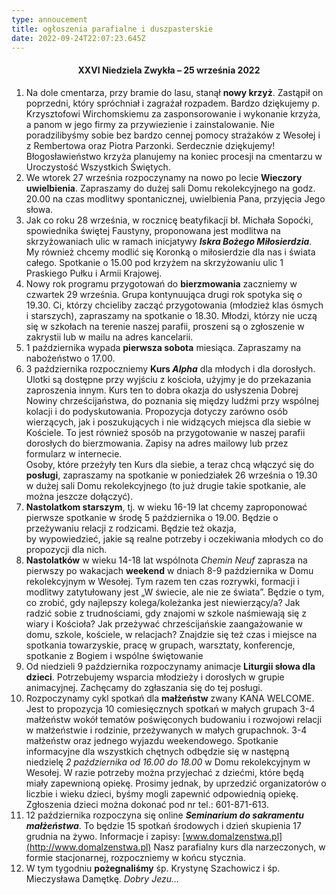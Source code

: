 ```yaml
---
type: annoucement
title: ogłoszenia parafialne i duszpasterskie
date: 2022-09-24T22:07:23.645Z
---
```

<!--StartFragment-->

<h4 style="text-align:center;">XXVI Niedziela Zwykła – 25 września 2022</h4>

1. Na dole cmentarza, przy bramie do lasu, stanął **nowy krzyż**. Zastąpił on poprzedni, który spróchniał i zagrażał rozpadem. Bardzo dziękujemy p. Krzysztofowi Wirchomskiemu za zasponsorowanie i wykonanie krzyża, a panom w jego firmy za przywiezienie i zainstalowanie. Nie poradzilibyśmy sobie bez bardzo cennej pomocy strażaków z Wesołej i z Rembertowa oraz Piotra Parzonki. Serdecznie dziękujemy! Błogosławieństwo krzyża planujemy na koniec procesji na cmentarzu w Uroczystość Wszystkich Świętych.
2. We wtorek 27 września rozpoczynamy na nowo po lecie **Wieczory uwielbienia**. Zapraszamy do dużej sali Domu rekolekcyjnego na godz. 20.00 na czas modlitwy spontanicznej, uwielbienia Pana, przyjęcia Jego słowa.
3. Jak co roku 28 września, w rocznicę beatyfikacji bł. Michała Sopoćki, spowiednika świętej Faustyny, proponowana jest modlitwa na skrzyżowaniach ulic w ramach inicjatywy ***Iskra Bożego Miłosierdzia***. My również chcemy modlić się Koronką o miłosierdzie dla nas i świata całego. Spotkanie o 15.00 pod krzyżem na skrzyżowaniu ulic 1 Praskiego Pułku i Armii Krajowej.
4. Nowy rok programu przygotowań do **bierzmowania** zaczniemy w czwartek 29 września. Grupa kontynuująca drugi rok spotyka się o 19.30. Ci, którzy chcieliby zacząć przygotowania (młodzież klas ósmych i starszych), zapraszamy na spotkanie o 18.30. Młodzi, którzy nie uczą się w szkołach na terenie naszej parafii, proszeni są o zgłoszenie w zakrystii lub w mailu na adres kancelarii.
5. 1 października wypada **pierwsza sobota** miesiąca. Zapraszamy na nabożeństwo o 17.00.
6. 3 października rozpoczniemy **Kurs *Alpha*** dla młodych i dla dorosłych. Ulotki są dostępne przy wyjściu z kościoła, użyjmy je do przekazania zaproszenia innym. Kurs ten to dobra okazja do usłyszenia Dobrej Nowiny chrześcijaństwa, do poznania się między ludźmi przy wspólnej kolacji i do podyskutowania. Propozycja dotyczy zarówno osób wierzących, jak i poszukujących i nie widzących miejsca dla siebie w Kościele. To jest również sposób na przygotowanie w naszej parafii dorosłych do bierzmowania. Zapisy na adres mailowy lub przez formularz w internecie.\
   Osoby, które przeżyły ten Kurs dla siebie, a teraz chcą włączyć się do **posługi**, zapraszamy na spotkanie w poniedziałek 26 września o 19.30 w dużej sali Domu rekolekcyjnego (to już drugie takie spotkanie, ale można jeszcze dołączyć).
7. **Nastolatkom starszym**, tj. w wieku 16-19 lat chcemy zaproponować pierwsze spotkanie w środę 5 października o 19.00. Będzie o przeżywaniu relacji z rodzicami. Będzie też okazja,\
   by wypowiedzieć, jakie są realne potrzeby i oczekiwania młodych co do propozycji dla nich.
8. **Nastolatków** w wieku 14-18 lat wspólnota *Chemin Neuf* zaprasza na pierwszy po wakacjach **weekend** w dniach 8-9 października w Domu rekolekcyjnym w Wesołej. Tym razem ten czas rozrywki, formacji i modlitwy zatytułowany jest „W świecie, ale nie ze świata”. Będzie o tym, co zrobić, gdy najlepszy kolega/koleżanka jest niewierzący/a? Jak radzić sobie z trudnościami, gdy znajomi w szkole naśmiewają się z wiary i Kościoła? Jak przeżywać chrześcijańskie zaangażowanie w domu, szkole, kościele, w relacjach? Znajdzie się też czas i miejsce na spotkania towarzyskie, pracę w grupach, warsztaty, konferencje, spotkanie z Bogiem i wspólne świętowanie
9. Od niedzieli 9 października rozpoczynamy animacje **Liturgii słowa dla** **dzieci**. Potrzebujemy wsparcia młodzieży i dorosłych w grupie animacyjnej. Zachęcamy do zgłaszania się do tej posługi.
10. Rozpoczynamy cykl spotkań dla **małżeństw** zwany KANA WELCOME. Jest to propozycja 10 comiesięcznych spotkań w małych grupach 3-4 małżeństw wokół tematów poświęconych budowaniu i rozwojowi relacji w małżeństwie i rodzinie, przeżywanych w małych grupachnok. 3-4 małżeństw oraz jednego wyjazdu weekendowego. Spotkanie informacyjne dla wszystkich chętnych odbędzie się w następną niedzielę *2 października od 16.00 do 18.00* w Domu rekolekcyjnym w Wesołej. W razie potrzeby można przyjechać z dziećmi, które będą miały zapewnioną opiekę. Prosimy jednak, by uprzedzić organizatorów o liczbie i wieku dzieci, byśmy mogli zapewnić odpowiednią opiekę. Zgłoszenia dzieci można dokonać pod nr tel.: 601-871-613.
11. 12 października rozpoczyna się online ***Seminarium do sakramentu małżeństwa***. To będzie 15 spotkań środowych i dzień skupienia 17 grudnia na żywo. Informacje i zapisy: [www.domalzenstwa.pl](http://www.domalzenstwa.pl) Nasz parafialny kurs dla narzeczonych, w formie stacjonarnej, rozpoczniemy w końcu stycznia.
12. W tym tygodniu **pożegnaliśmy** śp. Krystynę Szachowicz i śp. Mieczysława Damętkę. *Dobry Jezu…*

<!--EndFragment-->